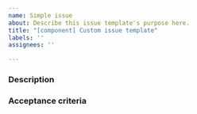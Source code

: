 ```yaml
---
name: Simple issue
about: Describe this issue template's purpose here.
title: "[component] Custom issue template"
labels: ''
assignees: ''

---
```


### Description


### Acceptance criteria

